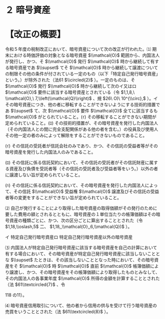# ２ 暗号資産

# 【改正の概要】

令和５年度の税制改正において、暗号資産について次の改正が行われた。⑴ 期末における時価評価の対象となる暗号資産 $\\mathcal{O}$ 範囲から、内国法人が発行し、かつ、そ $\\mathcal{O}$ 発行 $\\mathcal{O}$ 時から継続して有する暗号資産であ $\\supset$ てそ $\\mathcal{O}$ 時から継続して譲渡についての制限その他の条件が付されている一定のもの（以下「特定自己発行暗号資産」という。）が除外された（法61 $\\circled{2}$ ）。一定のものは、そ $\\mathcal{O}$ 発行 $\\mathcal{O}$ 時から継続して次のイ又はロ $\\mathcal{O}$ 要件に該当する暗号資産とされている（令 $1,1,8,\ \\mathcal{O},\ 7,\\left(\\mathcal{Q}\\right)$ 、規 $26\ O)\ 10^{\\circ},$ ）。イ その暗号資産につき、他の者に移転することができないようにする技術的措置であ $\\supset$ て、次 $\\mathcal{O}$ 要件 $\\mathcal{O}$ 全てに該当するも $\\mathcal{O}$ がとられていること。(ｲ) その移転することができない期間が定められていること。(ﾛ) その技術的措置が、その暗号資産を発行した内国法人（その内国法人との間に完全支配関係がある他の者を含む。）の役員及び使用人その他一定の者のみによって解除をすることができないものであること。

(ｲ) その信託の受託者が信託会社のみであり、かつ、その信託の受益者等がその暗号資産を発行した内国法人のみであること。

(ﾛ) その信託に係る信託契約において、その信託の受託者がその信託財産に属する資産及び負債を受託者等（その信託の受託者及び受益者等をいう。）以外の者に譲渡しない旨が定められていること。

(ﾊ) その信託に係る信託契約において、その暗号資産を発行した内国法人によって、その信託 $\\mathcal{O}$ 受益権 $\\mathcal{O}$ 譲渡及びその信託の受益者等の変更をすることができない旨が定められていること。

⑵ 自己が発行することにより取得した暗号資産の取得価額がその発行のために要した費用の額とされるとともに、暗号資産の１単位当たりの帳簿価額はその暗号資産の種類ごとに、かつ、次の区分ごとに算出することとされた（令 $1,18,\\oslash,5$ 二、 $1,18,,\\mathcal{O},,6,\\mathcal{Q})$ ）。

イ 特定自己発行暗号資産ロ 特定自己発行暗号資産以外の暗号資産

⑶ 内国法人が特定自己発行暗号資産に該当する暗号資産を自己の計算において有する場合において、その暗号資産が特定自己発行暗号資産に該当しないこととな $\\supset$ たときは、その該当しないこととなった時において、その暗号資産をそ $\\mathcal{O}$ 時 $\\mathcal{O}$ 直前 $\\mathcal{O}$ 帳簿価額により譲渡し、かつ、その暗号資産をその帳簿価額により取得したものとみなして、その内国法人の各事業年度 $\\mathcal{O}$ 所得の金額を計算することとされた（法 $61\\textcircled{7}$ 、令

118 の11）。

⑷ 暗号資産信用取引について、他の者から信用の供与を受けて行う暗号資産の売買をいうこととされた（法 $61\\textcircled{8}$ ）。